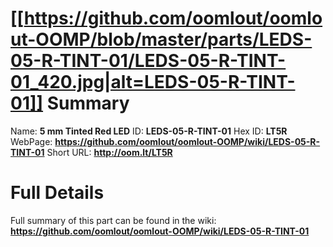
[[https://github.com/oomlout/oomlout-OOMP/blob/master/parts/LEDS-05-R-TINT-01/LEDS-05-R-TINT-01_420.jpg|alt=LEDS-05-R-TINT-01]] 
Summary
=================

Name: __5 mm Tinted Red LED__
ID: __LEDS-05-R-TINT-01__
Hex ID: __LT5R__
WebPage: __https://github.com/oomlout/oomlout-OOMP/wiki/LEDS-05-R-TINT-01__
Short URL: __http://oom.lt/LT5R__

Full Details
==========================
Full summary of this part can be found in the wiki:   
__https://github.com/oomlout/oomlout-OOMP/wiki/LEDS-05-R-TINT-01__   

